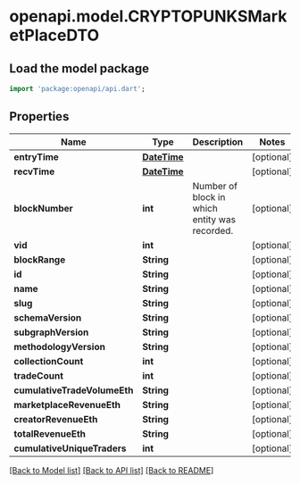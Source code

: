 # openapi.model.CRYPTOPUNKSMarketPlaceDTO

## Load the model package
```dart
import 'package:openapi/api.dart';
```

## Properties
Name | Type | Description | Notes
------------ | ------------- | ------------- | -------------
**entryTime** | [**DateTime**](DateTime.md) |  | [optional] 
**recvTime** | [**DateTime**](DateTime.md) |  | [optional] 
**blockNumber** | **int** | Number of block in which entity was recorded. | [optional] 
**vid** | **int** |  | [optional] 
**blockRange** | **String** |  | [optional] 
**id** | **String** |  | [optional] 
**name** | **String** |  | [optional] 
**slug** | **String** |  | [optional] 
**schemaVersion** | **String** |  | [optional] 
**subgraphVersion** | **String** |  | [optional] 
**methodologyVersion** | **String** |  | [optional] 
**collectionCount** | **int** |  | [optional] 
**tradeCount** | **int** |  | [optional] 
**cumulativeTradeVolumeEth** | **String** |  | [optional] 
**marketplaceRevenueEth** | **String** |  | [optional] 
**creatorRevenueEth** | **String** |  | [optional] 
**totalRevenueEth** | **String** |  | [optional] 
**cumulativeUniqueTraders** | **int** |  | [optional] 

[[Back to Model list]](../README.md#documentation-for-models) [[Back to API list]](../README.md#documentation-for-api-endpoints) [[Back to README]](../README.md)


